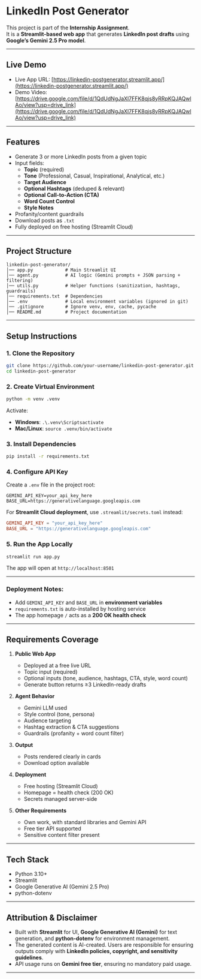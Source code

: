 # LinkedIn Post Generator

This project is part of the **Internship Assignment**.  
It is a **Streamlit-based web app** that generates **LinkedIn post drafts** using **Google’s Gemini 2.5 Pro model**.

---

## Live Demo
- Live App URL: [https://linkedin-postgenerator.streamlit.app/](https://linkedin-postgenerator.streamlit.app/)  
- Demo Video: [https://drive.google.com/file/d/1QdUdNgJaXl7FFK8qjs8yRRpKQJAQwlAo/view?usp=drive_link](https://drive.google.com/file/d/1QdUdNgJaXl7FFK8qjs8yRRpKQJAQwlAo/view?usp=drive_link)    

---

## Features
- Generate 3 or more LinkedIn posts from a given topic
- Input fields:
  - **Topic** (required)
  - **Tone** (Professional, Casual, Inspirational, Analytical, etc.)
  - **Target Audience**
  - **Optional Hashtags** (deduped & relevant)
  - **Optional Call-to-Action (CTA)**
  - **Word Count Control**
  - **Style Notes**
- Profanity/content guardrails
- Download posts as `.txt`
- Fully deployed on free hosting (Streamlit Cloud)

---

## Project Structure
```
linkedin-post-generator/
│── app.py            # Main Streamlit UI
│── agent.py          # AI logic (Gemini prompts + JSON parsing + filtering)
│── utils.py          # Helper functions (sanitization, hashtags, guardrails)
│── requirements.txt  # Dependencies
│── .env              # Local environment variables (ignored in git)
│── .gitignore        # Ignore venv, env, cache, pycache
│── README.md         # Project documentation
```

---

## Setup Instructions

### 1. Clone the Repository
```bash
git clone https://github.com/your-username/linkedin-post-generator.git
cd linkedin-post-generator
```

### 2. Create Virtual Environment
```bash
python -m venv .venv
```

Activate:
- **Windows**: `.\.venv\Scriptsactivate`
- **Mac/Linux**: `source .venv/bin/activate`

### 3. Install Dependencies
```bash
pip install -r requirements.txt
```

### 4. Configure API Key
Create a `.env` file in the project root:
```env
GEMINI_API_KEY=your_api_key_here
BASE_URL=https://generativelanguage.googleapis.com
```

For **Streamlit Cloud deployment**, use `.streamlit/secrets.toml` instead:
```toml
GEMINI_API_KEY = "your_api_key_here"
BASE_URL = "https://generativelanguage.googleapis.com"
```

### 5. Run the App Locally
```bash
streamlit run app.py
```
The app will open at `http://localhost:8501`

---


### Deployment Notes:
- Add `GEMINI_API_KEY` and `BASE_URL` in **environment variables**
- `requirements.txt` is auto-installed by hosting service
- The app homepage `/` acts as a **200 OK health check**

---


## Requirements Coverage

1. **Public Web App**  
   - Deployed at a free live URL  
   - Topic input (required)  
   - Optional inputs (tone, audience, hashtags, CTA, style, word count)  
   - Generate button returns ≥3 LinkedIn-ready drafts  

2. **Agent Behavior**  
   - Gemini LLM used  
   - Style control (tone, persona)  
   - Audience targeting  
   - Hashtag extraction & CTA suggestions  
   - Guardrails (profanity + word count filter)  

3. **Output**  
   - Posts rendered clearly in cards  
   - Download option available   

4. **Deployment**  
   - Free hosting (Streamlit Cloud)  
   - Homepage = health check (200 OK)  
   - Secrets managed server-side  

5. **Other Requirements**  
   - Own work, with standard libraries and Gemini API  
   - Free tier API supported  
   - Sensitive content filter present  
---

## Tech Stack
- Python 3.10+
- Streamlit
- Google Generative AI (Gemini 2.5 Pro)
- python-dotenv
---

## Attribution & Disclaimer
- Built with **Streamlit** for UI, **Google Generative AI (Gemini)** for text generation, and **python-dotenv** for environment management.  
- The generated content is AI-created. Users are responsible for ensuring outputs comply with **LinkedIn policies, copyright, and sensitivity guidelines**.  
- API usage runs on **Gemini free tier**, ensuring no mandatory paid usage.  
---
